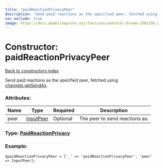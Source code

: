 ```yaml
---
title: "paidReactionPrivacyPeer"
description: "Send paid reactions as the specified peer, fetched using channels.getSendAs."
nav_exclude: true
image: https://docs.madelineproto.xyz/favicons/android-chrome-256x256.png
---
```

# Constructor: paidReactionPrivacyPeer  
[Back to constructors index](/API_docs/constructors/index.html)



Send paid reactions as the specified peer, fetched using [channels.getSendAs](../methods/channels.getSendAs.html).

### Attributes:

| Name     |    Type       | Required | Description |
|----------|---------------|----------|-------------|
|peer|[InputPeer](/API_docs/types/InputPeer.html) | Optional|The peer to send reactions as.|



### Type: [PaidReactionPrivacy](/API_docs/types/PaidReactionPrivacy.html)


### Example:

```
$paidReactionPrivacyPeer = ['_' => 'paidReactionPrivacyPeer', 'peer' => InputPeer];
```  
